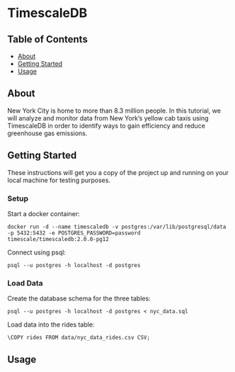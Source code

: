 # TimescaleDB

## Table of Contents

- [About](#about)
- [Getting Started](#getting_started)
- [Usage](#usage)

## About <a name = "about"></a>

New York City is home to more than 8.3 million people. In this tutorial, we will analyze and monitor data from New York’s yellow cab taxis using TimescaleDB in order to identify ways to gain efficiency and reduce greenhouse gas emissions. 

## Getting Started <a name = "getting_started"></a>

These instructions will get you a copy of the project up and running on your local machine for testing purposes.

### Setup

Start a docker container:

```
docker run -d --name timescaledb -v postgres:/var/lib/postgresql/data -p 5432:5432 -e POSTGRES_PASSWORD=password timescale/timescaledb:2.0.0-pg12
```

Connect using psql:

```
psql --u postgres -h localhost -d postgres
```

### Load Data

Create the database schema for the three tables:

```
psql --u postgres -h localhost -d postgres < nyc_data.sql
```

Load data into the rides table:

```
\COPY rides FROM data/nyc_data_rides.csv CSV;
```

## Usage <a name = "usage"></a>
